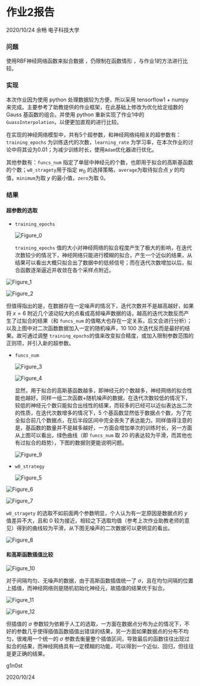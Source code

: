 # 作业2报告

2020/10/24 余畅 电子科技大学

### 问题

使用RBF神经网络函数来拟合数据 ，仍限制在函数情形 ，与作业1的方法进行比较。

### 实现

本次作业因为使用 python 处理数据较为方便，所以采用 tensorflow1 + numpy 来完成。主要参考了助教提供的作业框架，在此基础上修改为优化给定组数的 Gauss 基函数的组合。并使用 python 重新实现了作业1中的`GuassInterpolation`，以便更加直观的进行比较。

在实现的神经网络模型中，共有5个超参数，和神经网络纯相关的超参数有：`training_epochs` 为训练迭代的次数，`learning_rate` 为学习率，在本次作业的讨论中将其设为0.01；为减少训练时长，使用`Adam`优化器进行优化。

其他参数有：`funcs_num` 指定了单层中神经元的个数，也即用于拟合的高斯基函数的个数；`w0_stragety`用于指定 $w_0$ 的选择策略，`average`为取待拟合点 $y$ 的均值，`minimum`为取 $y$ 的最小值，`zero`为取 $0$。

### 结果

#### 超参数的选取

+ `training_epochs`

  ![Figure_0](Figure/Figure_0.png)

  `training_epochs`  值的大小对神经网络的拟合程度产生了极大的影响，在迭代次数较少的情况下，神经网络只能进行模糊的拟合，产生一个近似的结果，从结果可以看出大概只拟合出了数据中的低频信号；而在迭代次数增加以后，拟合函数逐渐逼近并收敛在各个采样点附近。

![Figure_1](Figure/Figure_1.png)

![Figure_2](Figure/Figure_2.png)

  但值得指出的是，在数据存在一定噪声的情况下，迭代次数并不是越高越好，如果将 $x = 6$ 附近几个波动较大的点看成高频噪声数据的话，越高的迭代次数反而产生了过拟合的结果（和 `funcs_num` 的值略大也存在一定关系，后文会进行分析）；以及上图中对二次函数数据加入一定的随机噪声，$10 ~ 100$ 次迭代反而是最好的结果。故可通过调整 `training_epochs`的值来改变拟合精度，或加入限制参数范围的正则项，并引入新的超参数。

+ `funcs_num`

  ![Figure_3](Figure/Figure_3.png)

  ![Figure_4](Figure/Figure_4.png)

  显然，用于拟合的高斯基函数越多，即神经元的个数越多，神经网络的拟合性能也越好。同样一组二次函数+随机噪声的数据，在迭代次数较低的情况下，较低的神经元个数只能拟合出线性的结果，而较多的已经可以近似表达出二次的性质，在迭代次数增多的情况下，$5$ 个基函数显然低于数据点个数，为了完全拟合前几个数据点，在后半段区间中完全丧失了表达能力。同样值得注意的是，基函数的数量并不是越多越好，一方面会增加单次的训练时长，另一方面从上图可以看出，绿色曲线（即 `funcs_num` 取 $20$ 的表达较为平滑，而其他也有过拟合的趋势），下图的数据则更能说明问题。

  ![Figure_9](Figure/Figure_9.png)

+ `w0_strategy`

  ![Figure_5](Figure/Figure_5.png)

![Figure_6](Figure/Figure_6.png)

![Figure_7](Figure/Figure_7.png)

  `w0_stragety` 的选取不如前面两个参数明显，个人认为有一定原因是数据点的 $y$ 值差异不大，且和 $0$ 较为接近，相较之下选取均值（参考上次作业助教老师的意见）得到的曲线较为平滑，从下图无噪声的二次数据可以更明显的看出。

![Figure_8](Figure/Figure_8.png)

#### 和高斯函数插值比较

![Figure_10](Figure/Figure_10.png)

  对于间隔均匀、无噪声的数据，由于高斯函数插值统一了 $\sigma$，且在均匀间隔的位置上插值，而神经网络则是随机初始化神经元，故插值的结果优于拟合。

![Figure_11](Figure/Figure_11.png)

![Figure_12](Figure/Figure_12.png)

  但插值的 $\sigma$ 参数较为依赖于人工的选取，一方面在数据点分布为止的情况下，不好的参数几乎使得插值函数插值出错误的结果，另一方面如果数据点的分布不均匀，很难用一个统一的 $\sigma$ 参数去衡量整个插值区间，导致最后的函数往往出现过拟合的结果，而神经网络具有一定模糊的功能，可以得到一个近似、回归，但往往是更正确的结果。

g1n0st

2020/10/24